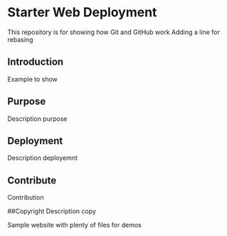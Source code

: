 # Starter Web Deployment

This repository is for showing how Git and GitHub work
Adding a line for rebasing
## Introduction 
Example to show 

## Purpose
Description purpose

## Deployment
Description deployemnt

## Contribute
Contribution

##Copyright
Description copy

Sample website with plenty of files for demos